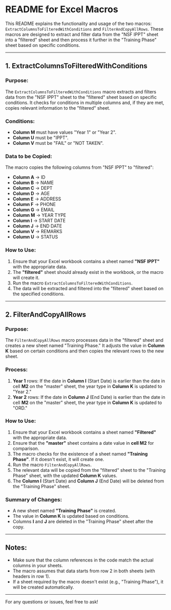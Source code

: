 # README for Excel Macros

This README explains the functionality and usage of the two macros: `ExtractColumnsToFilteredWithConditions` and `FilterAndCopyAllRows`. These macros are designed to extract and filter data from the "NSF IPPT" sheet into a "filtered" sheet and then process it further in the "Training Phase" sheet based on specific conditions.

---

## 1. ExtractColumnsToFilteredWithConditions

### Purpose:
The `ExtractColumnsToFilteredWithConditions` macro extracts and filters data from the "NSF IPPT" sheet to the "filtered" sheet based on specific conditions. It checks for conditions in multiple columns and, if they are met, copies relevant information to the "filtered" sheet.

### Conditions:
- **Column M** must have values "Year 1" or "Year 2".
- **Column U** must be "IPPT".
- **Column V** must be "FAIL" or "NOT TAKEN".

### Data to be Copied:
The macro copies the following columns from "NSF IPPT" to "filtered":
- **Column A** -> ID
- **Column B** -> NAME
- **Column C** -> DEPT
- **Column D** -> AGE
- **Column E** -> ADDRESS
- **Column F** -> PHONE
- **Column G** -> EMAIL
- **Column M** -> YEAR TYPE
- **Column I** -> START DATE
- **Column J** -> END DATE
- **Column V** -> REMARKS
- **Column U** -> STATUS

### How to Use:
1. Ensure that your Excel workbook contains a sheet named **"NSF IPPT"** with the appropriate data.
2. The **"filtered"** sheet should already exist in the workbook, or the macro will create it.
3. Run the macro `ExtractColumnsToFilteredWithConditions`.
4. The data will be extracted and filtered into the "filtered" sheet based on the specified conditions.

---

## 2. FilterAndCopyAllRows

### Purpose:
The `FilterAndCopyAllRows` macro processes data in the "filtered" sheet and creates a new sheet named "Training Phase." It adjusts the value in **Column K** based on certain conditions and then copies the relevant rows to the new sheet.

### Process:
1. **Year 1** rows: If the date in **Column I** (Start Date) is earlier than the date in cell **M2** on the "master" sheet, the year type in **Column K** is updated to "Year 2."
2. **Year 2** rows: If the date in **Column J** (End Date) is earlier than the date in cell **M2** on the "master" sheet, the year type in **Column K** is updated to "ORD."

### How to Use:
1. Ensure that your Excel workbook contains a sheet named **"Filtered"** with the appropriate data.
2. Ensure that the **"master"** sheet contains a date value in **cell M2** for comparison.
3. The macro checks for the existence of a sheet named **"Training Phase"**. If it doesn't exist, it will create one.
4. Run the macro `FilterAndCopyAllRows`.
5. The relevant data will be copied from the "filtered" sheet to the "Training Phase" sheet, with the updated **Column K** values.
6. The **Column I** (Start Date) and **Column J** (End Date) will be deleted from the "Training Phase" sheet.

### Summary of Changes:
- A new sheet named **"Training Phase"** is created.
- The value in **Column K** is updated based on conditions.
- Columns **I** and **J** are deleted in the "Training Phase" sheet after the copy.

---

## Notes:
- Make sure that the column references in the code match the actual columns in your sheets.
- The macro assumes that data starts from row 2 in both sheets (with headers in row 1).
- If a sheet required by the macro doesn't exist (e.g., "Training Phase"), it will be created automatically.

---

For any questions or issues, feel free to ask!